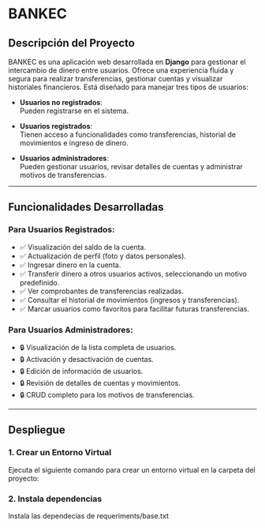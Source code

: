# **BANKEC**

## **Descripción del Proyecto**
BANKEC es una aplicación web desarrollada en **Django** para gestionar el intercambio de dinero entre usuarios. Ofrece una experiencia fluida y segura para realizar transferencias, gestionar cuentas y visualizar historiales financieros. Está diseñado para manejar tres tipos de usuarios:

- **Usuarios no registrados**:  
  Pueden registrarse en el sistema.
  
- **Usuarios registrados**:  
  Tienen acceso a funcionalidades como transferencias, historial de movimientos e ingreso de dinero.
  
- **Usuarios administradores**:  
  Pueden gestionar usuarios, revisar detalles de cuentas y administrar motivos de transferencias.

---

## **Funcionalidades Desarrolladas**

### **Para Usuarios Registrados:**
- ✅ Visualización del saldo de la cuenta.  
- ✅ Actualización de perfil (foto y datos personales).  
- ✅ Ingresar dinero en la cuenta.  
- ✅ Transferir dinero a otros usuarios activos, seleccionando un motivo predefinido.  
- ✅ Ver comprobantes de transferencias realizadas.  
- ✅ Consultar el historial de movimientos (ingresos y transferencias).  
- ✅ Marcar usuarios como favoritos para facilitar futuras transferencias.  

### **Para Usuarios Administradores:**
- 🔒 Visualización de la lista completa de usuarios.  
- 🔒 Activación y desactivación de cuentas.  
- 🔒 Edición de información de usuarios.  
- 🔒 Revisión de detalles de cuentas y movimientos.  
- 🔒 CRUD completo para los motivos de transferencias.  

---

## **Despliegue**

### 1. **Crear un Entorno Virtual**
Ejecuta el siguiente comando para crear un entorno virtual en la carpeta del proyecto:


### 2. **Instala dependencias**
Instala las dependecias de requeriments/base.txt

